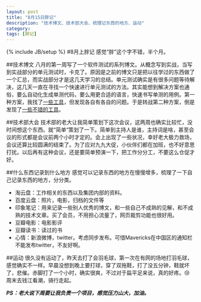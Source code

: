 ```yaml
---
layout: post
title: "8月15日胖记"
description: "技术博文、技术部大会、梳理记东西的地方、运动"
category: 
tags: [胖记]
---
```

{% include JB/setup %}
#8月上胖记
感觉“胖”这个字不错，半个月。

##技术博文
八月的第一周写了一个软件测试的系列博文。从概念写到实战，当写到实战部分的单元测试时，卡克了。原因是之前的博文只是把以往学过的东西做了一个汇总，而实战部分才是这几天学习的总结。单元测试确实是有很多问题等待解决，这几天一直在寻找一个快速进行单元测试的方法。其实能想到解决方案也通俗，要么自动化生成单测代码，要么用更合适的语言，快速书写单测的用例。第一种方案，我找了[一些工具](http://www.xiangguo.li/software_test/2014/08/06/software_test8/ "单元测试代码自动生成工具")，但发现各自有各自的问题。于是转战第二种方案，倒是发现了[一些不错的工具](http://www.xiangguo.li/software_test/2014/08/06/software_test7/ "单元测试工具对比")。

##技术部大会
技术部的老大让我简单策划下这次会议，这两周也确实比较忙，没时间想这个东西。就“简单“策划了一下。简单到主持人是谁，主持词是啥，甚至会议的形式都是会议前两个小时才定的。会上出现了一些状况，幸好老大极力救场，会议还算比较圆满的结束了。为了应对九九大促，小伙伴们都在加班，也不好意思打扰。以后再有这种会议，还是要简单预演一下，把工作分分工，不要这么仓促才好。

##什么东西记录到什么地方
感觉可以记录东西的地方在慢慢增多，梳理了一下自己记录东西的地方，分分类。

- 淘云盘：工作相关的东西以及集团内部的资料。
- 百度云盘：照片，电影，归档的文件等
- 印象笔记：用来记录一些别人优秀的博文，和一些自己不成熟的见解，和不成熟的技术文章。买了会员，不用担心流量了，网页裁剪功能也很好用。
- 豆瓣电影：电影影评
- 豆瓣读书：读过的书
- 心情：新浪微博，twitter。考虑同步发布。可惜Mavericks在中国区的通知栏不能发布twitter，不友好啊。

##运动
很久没有运动了，昨天去打了会羽毛球，第一次在有网的场地打羽毛球，感觉确实不一样。早晨没想到晚上要打球，穿了双拖鞋，打了没五分钟，鞋就坏了，悲催。赤脚打了一个小时，确实很爽，不过对于扁平足来说，真的好疼。😢
周末去钱江看潮，骑行走起。

***PS：老大说下周要让我负责一个项目，感觉压力山大，加油。***